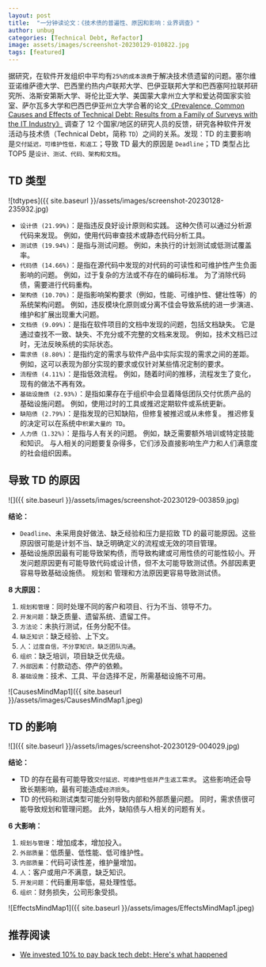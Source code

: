 ```yaml
---
layout: post
title:  "一分钟读论文：《技术债的普遍性、原因和影响：业界调查》"
author: unbug
categories: [Technical Debt, Refactor]
image: assets/images/screenshot-20230129-010822.jpg
tags: [featured]
---
```

据研究，在软件开发组织中平均有`25%的成本浪费`于解决技术债遗留的问题。塞尔维亚诺维萨德大学、巴西里约热内卢联邦大学、巴伊亚联邦大学和巴西塞阿拉联邦研究所、洛斯安第斯大学、哥伦比亚大学、美国蒙大拿州立大学和爱达荷国家实验室、萨尔瓦多大学和巴西巴伊亚州立大学合著的论文[《Prevalence, Common Causes and Effects of Technical Debt: Results from a Family of Surveys with the IT Industry》][paper1-url] 调查了 12 个国家/地区的研究人员的反馈，研究各种软件开发活动与技术债（Technical Debt，简称 `TD`）之间的关系。发现：TD 的主要影响是`交付延迟，可维护性低，和返工`；导致 TD 最大的原因是 `Deadline`；TD 类型占比 TOP5 是`设计、测试、代码、架构和⽂档`。

## TD 类型
![tdtypes]({{ site.baseurl }}/assets/images/screenshot-20230128-235932.jpg)

- `设计债 (21.99%)`：是指违反良好设计原则和实践。 这种欠债可以通过分析源代码来发现。 例如，使用代码审查技术或静态代码分析工具。
- `测试债 (19.94%)`：是指与测试问题。 例如，未执行的计划测试或低测试覆盖率。
- `代码债 (14.66%)`：是指在源代码中发现的对代码的可读性和可维护性产生负面影响的问题。 例如，过于复杂的方法或不存在的编码标准。 为了消除代码债，需要进行代码重构。
- `架构债 (10.70%)`：是指影响架构要求（例如，性能、可维护性、健壮性等）的系统架构问题。 例如，违反模块化原则或分离不佳会导致系统的进一步演进、维护和扩展出现重大问题。
- `文档债 (9.09%)`：是指在软件项目的文档中发现的问题，包括文档缺失。 它是通过查找不一致、缺失、不充分或不完整的文档来发现。 例如，技术文档已过时，无法反映系统的实际状态。
- `需求债 (8.80%)`：是指约定的需求与软件产品中实际实现的需求之间的差距。 例如，这可以表现为部分实现的要求或仅针对某些情况定制的要求。
- `流程债 (4.11%)`：是指低效流程。 例如，随着时间的推移，流程发生了变化，现有的做法不再有效。
- `基础设施债 (2.93%)`：是指如果存在于组织中会显着降低团队交付优质产品的基础设施问题。 例如，使用过时的工具或推迟定期软件或系统更新。
- `缺陷债 (2.79%)`：是指发现的已知缺陷，但修复被推迟或从未修复。 推迟修复的决定可以在系统中`积累大量的 TD`。
- `人力债（1.32%)`：是指与人有关的问题。 例如，缺乏需要额外培训或特定技能和知识。 与人相关的问题要复杂得多，它们涉及直接影响生产力和人们满意度的社会组织因素。

## 导致 TD 的原因
![]({{ site.baseurl }}/assets/images/screenshot-20230129-003859.jpg)

**结论：**
- `Deadline`、未采用良好做法、缺乏经验和压力是招致 TD 的最可能原因。这些原因很可能是计划不当、缺乏明确定义的流程或无效的项目管理。
- 基础设施原因最有可能导致架构债，而导致构建或可用性债的可能性较小。开发问题原因更有可能导致代码或设计债，但不太可能导致测试债。外部因素更容易导致基础设施债。 规划和
管理和方法原因更容易导致测试债。

**8 大原因：**
1. `规划和管理`：同时处理不同的客户和项目、行为不当、领导不力。
2. `开发问题`：缺乏质量、遗留系统、遗留工件。
3. `方法论`：未执行测试，任务分配不佳。
4. `缺乏知识`：缺乏经验、上下文。
5. `人`：`过度自信，不分享知识，缺乏团队沟通`。
6. `组织`：缺乏培训，项目缺乏优先级。
7. `外部因素`：付款动态、停产的依赖。
8. `基础设施`：技术、工具、平台选择不足，所需基础设施不可用。

![CausesMindMap1]({{ site.baseurl }}/assets/images/CausesMindMap1.jpeg)


## TD 的影响
![]({{ site.baseurl }}/assets/images/screenshot-20230129-004029.jpg)

**结论：**
- TD 的存在最有可能导致`交付延迟、可维护性低并产生返工需求`。 这些影响还会导致长期影响，最有可能造成`经济损失`。
- TD 的代码和测试类型可能分别导致内部和外部质量问题。 同时，需求债很可能导致规划和管理问题。 此外，缺陷债与人相关的问题有关。

**6 大影响：**
1. `规划与管理`：增加成本，增加投入。
2. `外部质量`：低质量、低性能、低可维护性。
3. `内部质量`：代码可读性差，维护量增加。
4. `人`：客户或用户不满意，缺乏知识。
5. `开发问题`：代码重用率低，易处理性低。
6. `组织`：财务损失，公司形象受损。

![EffectsMindMap1]({{ site.baseurl }}/assets/images/EffectsMindMap1.jpeg)


## 推荐阅读
- [We invested 10% to pay back tech debt; Here's what happened][links-1]


[paper1-url]: https://arxiv.org/pdf/2109.13771.pdf
[links-1]: https://blog.alexewerlof.com/p/tech-debt-day